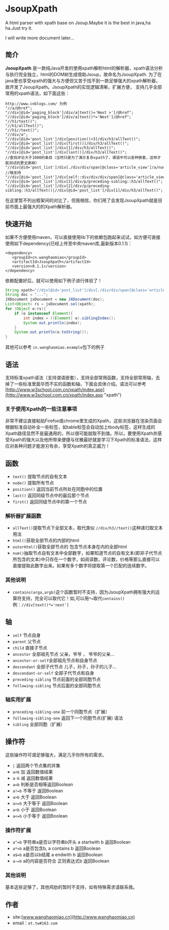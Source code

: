 JsoupXpath
==========

A html parser with xpath base on Jsoup.Maybe it is the best in java,ha ha.Just try it.

I will write more document later...

## 简介 ##

**JsoupXpath** 是一款纯Java开发的使用xpath解析html的解析器，xpath语法分析与执行完全独立，html的DOM树生成借助Jsoup，故命名为JsoupXpath.
为了在java里也享受xpath的强大与方便但又苦于找不到一款足够强大的xpath解析器，故开发了JsoupXpath。JsoupXpath的实现逻辑清晰，扩展方便，
支持几乎全部常用的xpath语法，如下面这些：
```
http://www.cnblogs.com/ 为例
"//a/@href";
"//div[@id='paging_block']/div/a[text()='Next >']/@href";
"//div[@id='paging_block']/div/a[text()*='Next']/@href";
"//h1/text()";
"//h1/allText()";
"//h1//text()";
"//div/a";
"//div[@id='post_list']/div[position()<3]/div/h3/allText()";
"//div[@id='post_list']/div[first()]/div/h3/allText()";
"//div[@id='post_list']/div[1]/div/h3/allText()";
"//div[@id='post_list']/div[last()]/div/h3/allText()";
//查找评论大于1000的条目（当然只是为了演示复杂xpath了，谓语中可以各种嵌套，这样才能测试的更全面嘛）
"//div[@id='post_list']/div[./div/div/span[@class='article_view']/a/num()>1000]/div/h3/allText()";
//轴支持
"//div[@id='post_list']/div[self::div/div/div/span[@class='article_view']/a/num()>1000]/div/h3/allText()";
"//div[@id='post_list']/div[2]/div/p/preceding-sibling::h3/allText()";
"//div[@id='post_list']/div[2]/div/p/preceding-sibling::h3/allText()|//div[@id='post_list']/div[1]/div/h3/allText()";
``` 

在这里暂不列出框架间的对比了，但我相信，你们用了会发现JsoupXpath就是目前市面上最强大的的Xpath解析器。
 
## 快速开始 ##

如果不方便使用maven，可以直接使用lib下的依赖包跑起来试试，如方便可直接使用如下dependency(已经上传至中央maven库,最新版本0.1.1)：
```
<dependency>
   <groupId>cn.wanghaomiao</groupId>
   <artifactId>JsoupXpath</artifactId>
   <version>0.1.1</version>
</dependency>
```

依赖配置好后，就可以使用如下例子进行体验了！

```java
String xpath="//div[@id='post_list']/div[./div/div/span[@class='article_view']/a/num()>1000]/div/h3/allText()";
String doc = "...";
JXDocument jxDocument = new JXDocument(doc);
List<Object> rs = jxDocument.sel(xpath);
for (Object o:rs){
	if (o instanceof Element){
		int index = ((Element) o).siblingIndex();
		System.out.println(index);
	}
	System.out.println(o.toString());
}
```
其他可以参考 `cn.wanghaomiao.example`包下的例子

## 语法 ##

支持标准xpath语法（支持谓语嵌套），支持全部常用函数，支持全部常用轴，去掉了一些标准里面华而不实的函数和轴，下面会具体介绍。语法可以参考[http://www.w3school.com.cn/xpath/index.asp](http://www.w3school.com.cn/xpath/index.asp "xpath")

### 关于使用Xpath的一些注意事项 ####

非常不建议直接粘贴Firefox或chrome里生成的Xpath，这些浏览器在渲染页面会根据标准自动补全一些标签，如table标签会自动加上tbody标签，这样生成的Xpath路径显然不是最通用的，所以很可能就取不到值。所以，要使用Xpath并感受Xpath的强大以及他所带来便捷与优雅最好就是学习下Xpath的标准语法，这样应对各种问题才能游刃有余，享受Xpath的真正威力！

## 函数 ##

- `text()` 提取节点的自有文本
- `node()` 提取所有节点
- `position()` 返回当前节点所处在同胞中的位置
- `last()` 返回同级节点中的最后那个节点
- `first()` 返回同级节点中的第一个节点

### 解析器扩展函数 ###
- `allText()`提取节点下全部文本，取代类似 `//div/h3//text()`这种递归取文本用法
- `html()`获取全部节点的内部的html
- `outerHtml()`获取全部节点的 包含节点本身在内的全部html
- `num()`抽取节点自有文本中全部数字，如果知道节点的自有文本(即非子代节点所包含的文本)中只存在一个数字，如阅读数，评论数，价格等那么直接可以直接提取此数字出来。如果有多个数字将提取第一个匹配的连续数字。

### 其他说明 ###
- `contains(arga,argb)`这个函数暂时不支持，因为JsoupXpath拥有强大的运算符支持，完全可以取代它！如,可以用`*=`取代`contains()` 例：`//div[text()*='next']`

## 轴 ##
- `self` 节点自身
- `parent` 父节点
- `child` 直接子节点
- `ancestor` 全部祖先节点 父亲，爷爷 ， 爷爷的父亲...
- `ancestor-or-self`全部祖先节点和自身节点
- `descendant` 全部子代节点 儿子，孙子，孙子的儿子...
- `descendant-or-self` 全部子代节点和自身
- `preceding-sibling` 节点前面的全部同胞节点
- `following-sibling` 节点后面的全部同胞节点

### 轴实用扩展 ###
- `preceding-sibling-one` 前一个同胞节点（扩展）
- `following-sibling-one` 返回下一个同胞节点(扩展) 语法 
- `sibling` 全部同胞（扩展）

## 操作符 ##
这些操作符可谓足够强大，满足几乎你所有的需求。

- `|` 返回两个节点集的并集
- `a+b` 加 返回数值结果
- `a-b` 减 返回数值结果
- `a=b` 判断是否相等返回Boolean
- `a!=b` 不等于 返回Boolean
- `a>b` 大于 返回Boolean
- `a>=b` 大于等于 返回Boolean
- `a<b` 小于 返回Boolean
- `a<=b` 小于等于 返回Boolean 

### 操作符扩展 ###
- `a^=b` 字符串a是否以字符串b开头 a startwith b 返回Boolean
- `a*=b` a是否包含b, a contains b 返回Boolean
- `a$=b` a是否以b结尾 a endwith b 返回Boolean
- `a~=b` a的内容是否符合 正则表达式b 返回Boolean

### 其他说明 ###
基本这些足够了，其他鸡肋的暂时不支持，如有特殊需求请联系我。

## 作者 ##
- site:[www.wanghaomiao.cn](http://www.wanghaomiao.cn)
- email：`et.tw#163.com`
